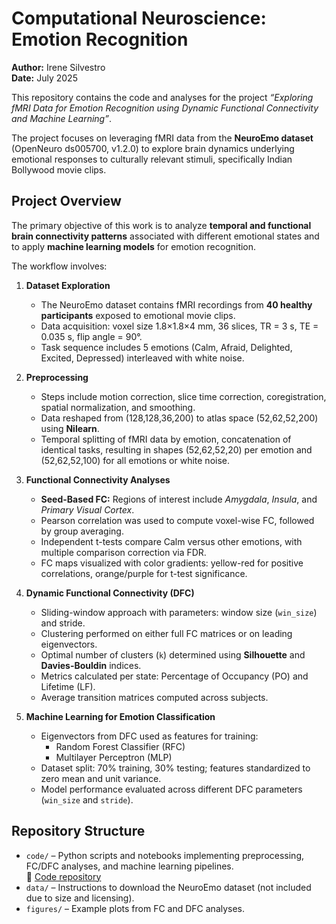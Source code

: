 # Computational Neuroscience: Emotion Recognition

**Author:** Irene Silvestro  
**Date:** July 2025  

This repository contains the code and analyses for the project *“Exploring fMRI Data for Emotion Recognition using Dynamic Functional Connectivity and Machine Learning”*.

The project focuses on leveraging fMRI data from the **NeuroEmo dataset** (OpenNeuro ds005700, v1.2.0) to explore brain dynamics underlying emotional responses to culturally relevant stimuli, specifically Indian Bollywood movie clips.



##  Project Overview

The primary objective of this work is to analyze **temporal and functional brain connectivity patterns** associated with different emotional states and to apply **machine learning models** for emotion recognition.

The workflow involves:

1. **Dataset Exploration**  
   - The NeuroEmo dataset contains fMRI recordings from **40 healthy participants** exposed to emotional movie clips.
   - Data acquisition: voxel size 1.8×1.8×4 mm, 36 slices, TR = 3 s, TE = 0.035 s, flip angle = 90°.
   - Task sequence includes 5 emotions (Calm, Afraid, Delighted, Excited, Depressed) interleaved with white noise.

2. **Preprocessing**  
   - Steps include motion correction, slice time correction, coregistration, spatial normalization, and smoothing.
   - Data reshaped from (128,128,36,200) to atlas space (52,62,52,200) using **Nilearn**.
   - Temporal splitting of fMRI data by emotion, concatenation of identical tasks, resulting in shapes (52,62,52,20) per emotion and (52,62,52,100) for all emotions or white noise.

3. **Functional Connectivity Analyses**  
   - **Seed-Based FC:** Regions of interest include *Amygdala*, *Insula*, and *Primary Visual Cortex*.  
   - Pearson correlation was used to compute voxel-wise FC, followed by group averaging.  
   - Independent t-tests compare Calm versus other emotions, with multiple comparison correction via FDR.  
   - FC maps visualized with color gradients: yellow-red for positive correlations, orange/purple for t-test significance.

4. **Dynamic Functional Connectivity (DFC)**  
   - Sliding-window approach with parameters: window size (`win_size`) and stride.  
   - Clustering performed on either full FC matrices or on leading eigenvectors.  
   - Optimal number of clusters (`k`) determined using **Silhouette** and **Davies-Bouldin** indices.  
   - Metrics calculated per state: Percentage of Occupancy (PO) and Lifetime (LF).  
   - Average transition matrices computed across subjects.

5. **Machine Learning for Emotion Classification**  
   - Eigenvectors from DFC used as features for training:  
     - Random Forest Classifier (RFC)  
     - Multilayer Perceptron (MLP)  
   - Dataset split: 70% training, 30% testing; features standardized to zero mean and unit variance.  
   - Model performance evaluated across different DFC parameters (`win_size` and `stride`).



##  Repository Structure

- `code/` – Python scripts and notebooks implementing preprocessing, FC/DFC analyses, and machine learning pipelines.  
  🔗 [Code repository](https://github.com/iresil16/Computational_Neuroscience_Emotion_Recognition/tree/main/code)  
- `data/` – Instructions to download the NeuroEmo dataset (not included due to size and licensing).  
- `figures/` – Example plots from FC and DFC analyses.


